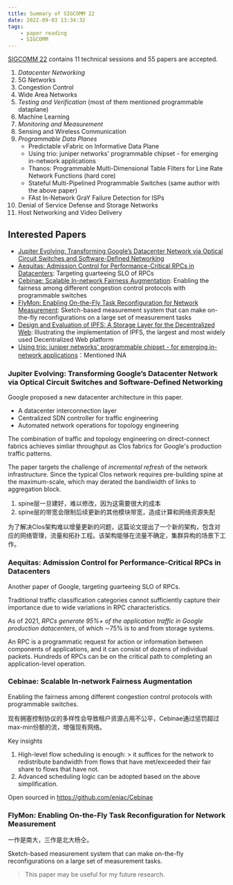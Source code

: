 ```yaml
---
title: Summary of SIGCOMM 22
date: 2022-09-03 13:34:32
tags:
    - paper reading
    - SIGCOMM
---
```


[SIGCOMM 22](https://conferences.sigcomm.org/sigcomm/2022/) contains 11 technical sessions and 55 papers are accepted.

1. _Datacenter Networking_
2. 5G Networks
3. Congestion Control
4. Wide Area Networks
5. _Testing and Verification_ (most of them mentioned programmable dataplane)
6. Machine Learning
7. _Monitoring and Measurement_
8. Sensing and Wireless Communication
9. _Programmable Data Planes_
    - Predictable vFabric on Informative Data Plane
    - Using trio: juniper networks' programmable chipset - for emerging in-network applications
    - Thanos: Programmable Multi-Dimensional Table Filters for Line Rate Network Functions (hard core)
    - Stateful Multi-Pipelined Programmable Switches (same author with the above paper)
    - FAst In-Network GraY Failure Detection for ISPs
10. Denial of Service Defense and Storage Networks
11. Host Networking and Video Delivery

## Interested Papers

- [Jupiter Evolving: Transforming Google’s Datacenter Network via Optical Circuit Switches and Software-Defined Networking](https://research.google/pubs/pub51587/)
- [Aequitas: Admission Control for Performance-Critical RPCs in Datacenters](https://yiwenzhang92.github.io/assets/docs/aequitas-sigcomm22.pdf): Targeting guarteeing SLO of RPCs
- [Cebinae: Scalable In-network Fairness Augmentation](https://liangchengyu.com/doc/cebinae-sigcomm2022.pdf): Enabling the fairness among different congestion control protocols with programmable switches
- [FlyMon: Enabling On-the-Fly Task Reconfiguration for Network Measurement](https://yangtonghome.github.io/uploads/sigcomm22-flyMon-final220.pdf): Sketch-based measurement system that can make on-the-fly reconfigurations on a large set of measurement tasks
- [Design and Evaluation of IPFS: A Storage Layer for the Decentralized Web](https://research.protocol.ai/publications/design-and-evaluation-of-ipfs-a-storage-layer-for-the-decentralized-web/trautwein2022.pdf): Illustrating the implementation of IPFS, the largest and most widely used Decentralized Web platform
- [Using trio: juniper networks' programmable chipset - for emerging in-network applications](https://dl.acm.org/doi/pdf/10.1145/3544216.3544262)：Mentioned INA

### Jupiter Evolving: Transforming Google’s Datacenter Network via Optical Circuit Switches and Software-Defined Networking

Google proposed a new datacenter architecture in this paper.

- A datacenter  interconnection layer
- Centralized SDN controller for traffic engineering
- Automated network operations for topology engineering

The combination of traffic and topology engineering  on direct-connect fabrics achieves simliar throughput as Clos fabrics for Google's production traffic patterns.

The paper targets the challenge of _incremental refresh_ of the network infrastructure. Since the typical Clos network requires pre-building spine at the maximum-scale, which may derated the bandiwidth of links to aggregation block.

1. spine层一旦建好，难以修改，因为这需要很大的成本
2. spine层的带宽会限制后续更新的其他模块带宽，造成计算和网络资源失配

为了解决Clos架构难以增量更新的问题，这篇论文提出了一个新的架构，包含对应的网络管理，流量和拓扑工程。该架构能够在流量不确定，集群异构的场景下工作。

### Aequitas: Admission Control for Performance-Critical RPCs in Datacenters

Another paper of Google, targeting guarteeing SLO of RPCs.

Traditional traffic classification categories cannot sufficiently capture their importance due to wide variations in RPC characteristics.

As of 2021, _RPCs generate 95%+ of the application traffic in Google production datacenters_, of which ∼75% is to and from storage systems.

An RPC is a programmatic request for action or information between components of applications, and it can consist of dozens of individual packets. Hundreds of RPCs can be on the critical path to completing an application-level operation.

### Cebinae: Scalable In-network Fairness Augmentation

Enabling the fairness among different congestion control protocols with programmable switches. 

现有拥塞控制协议的多样性会导致租户资源占用不公平，Cebinae通过惩罚超过max-min份额的流，增强现有网络。

Key insights

1. High-level flow scheduling is enough: > it suffices for the network to redistribute bandwidth from flows that have met/exceeded their fair share to flows that have not.
2. Advanced scheduling logic can be adopted based on the above simplification.

Open sourced in https://github.com/eniac/Cebinae

### FlyMon: Enabling On-the-Fly Task Reconfiguration for Network Measurement

一作是南大，三作是北大杨仝。

Sketch-based measurement system that can make on-the-fly reconfigurations on a large set of measurement tasks.

> This paper may be useful for my future research.
